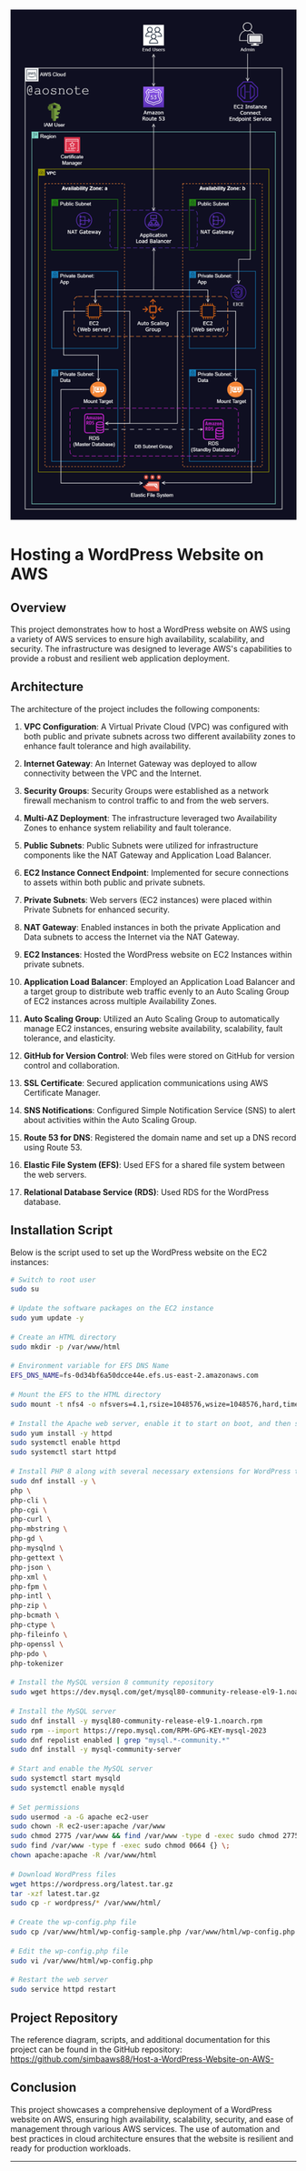 ![Alt text](2._Host_a_WordPress_Website_on_AWS.png)
---
# Hosting a WordPress Website on AWS

## Overview

This project demonstrates how to host a WordPress website on AWS using a variety of AWS services to ensure high availability, scalability, and security. The infrastructure was designed to leverage AWS's capabilities to provide a robust and resilient web application deployment.

## Architecture

The architecture of the project includes the following components:

1. **VPC Configuration**: A Virtual Private Cloud (VPC) was configured with both public and private subnets across two different availability zones to enhance fault tolerance and high availability.
   
2. **Internet Gateway**: An Internet Gateway was deployed to allow connectivity between the VPC and the Internet.
   
3. **Security Groups**: Security Groups were established as a network firewall mechanism to control traffic to and from the web servers.
   
4. **Multi-AZ Deployment**: The infrastructure leveraged two Availability Zones to enhance system reliability and fault tolerance.
   
5. **Public Subnets**: Public Subnets were utilized for infrastructure components like the NAT Gateway and Application Load Balancer.
   
6. **EC2 Instance Connect Endpoint**: Implemented for secure connections to assets within both public and private subnets.
   
7. **Private Subnets**: Web servers (EC2 instances) were placed within Private Subnets for enhanced security.
   
8. **NAT Gateway**: Enabled instances in both the private Application and Data subnets to access the Internet via the NAT Gateway.
   
9. **EC2 Instances**: Hosted the WordPress website on EC2 Instances within private subnets.
   
10. **Application Load Balancer**: Employed an Application Load Balancer and a target group to distribute web traffic evenly to an Auto Scaling Group of EC2 instances across multiple Availability Zones.
   
11. **Auto Scaling Group**: Utilized an Auto Scaling Group to automatically manage EC2 instances, ensuring website availability, scalability, fault tolerance, and elasticity.
   
12. **GitHub for Version Control**: Web files were stored on GitHub for version control and collaboration.
   
13. **SSL Certificate**: Secured application communications using AWS Certificate Manager.
   
14. **SNS Notifications**: Configured Simple Notification Service (SNS) to alert about activities within the Auto Scaling Group.
   
15. **Route 53 for DNS**: Registered the domain name and set up a DNS record using Route 53.
   
16. **Elastic File System (EFS)**: Used EFS for a shared file system between the web servers.
   
17. **Relational Database Service (RDS)**: Used RDS for the WordPress database.

## Installation Script

Below is the script used to set up the WordPress website on the EC2 instances:

```bash
# Switch to root user
sudo su

# Update the software packages on the EC2 instance 
sudo yum update -y

# Create an HTML directory 
sudo mkdir -p /var/www/html

# Environment variable for EFS DNS Name
EFS_DNS_NAME=fs-0d34bf6a50dcce44e.efs.us-east-2.amazonaws.com

# Mount the EFS to the HTML directory 
sudo mount -t nfs4 -o nfsvers=4.1,rsize=1048576,wsize=1048576,hard,timeo=600,retrans=2,noresvport "$EFS_DNS_NAME":/ /var/www/html

# Install the Apache web server, enable it to start on boot, and then start the server immediately
sudo yum install -y httpd
sudo systemctl enable httpd 
sudo systemctl start httpd

# Install PHP 8 along with several necessary extensions for WordPress to run
sudo dnf install -y \
php \
php-cli \
php-cgi \
php-curl \
php-mbstring \
php-gd \
php-mysqlnd \
php-gettext \
php-json \
php-xml \
php-fpm \
php-intl \
php-zip \
php-bcmath \
php-ctype \
php-fileinfo \
php-openssl \
php-pdo \
php-tokenizer

# Install the MySQL version 8 community repository
sudo wget https://dev.mysql.com/get/mysql80-community-release-el9-1.noarch.rpm 

# Install the MySQL server
sudo dnf install -y mysql80-community-release-el9-1.noarch.rpm 
sudo rpm --import https://repo.mysql.com/RPM-GPG-KEY-mysql-2023
sudo dnf repolist enabled | grep "mysql.*-community.*"
sudo dnf install -y mysql-community-server 

# Start and enable the MySQL server
sudo systemctl start mysqld
sudo systemctl enable mysqld

# Set permissions
sudo usermod -a -G apache ec2-user
sudo chown -R ec2-user:apache /var/www
sudo chmod 2775 /var/www && find /var/www -type d -exec sudo chmod 2775 {} \;
sudo find /var/www -type f -exec sudo chmod 0664 {} \;
chown apache:apache -R /var/www/html 

# Download WordPress files
wget https://wordpress.org/latest.tar.gz
tar -xzf latest.tar.gz
sudo cp -r wordpress/* /var/www/html/

# Create the wp-config.php file
sudo cp /var/www/html/wp-config-sample.php /var/www/html/wp-config.php

# Edit the wp-config.php file
sudo vi /var/www/html/wp-config.php

# Restart the web server
sudo service httpd restart
```

## Project Repository

The reference diagram, scripts, and additional documentation for this project can be found in the GitHub repository: https://github.com/simbaaws88/Host-a-WordPress-Website-on-AWS-

## Conclusion

This project showcases a comprehensive deployment of a WordPress website on AWS, ensuring high availability, scalability, security, and ease of management through various AWS services. The use of automation and best practices in cloud architecture ensures that the website is resilient and ready for production workloads.

---
